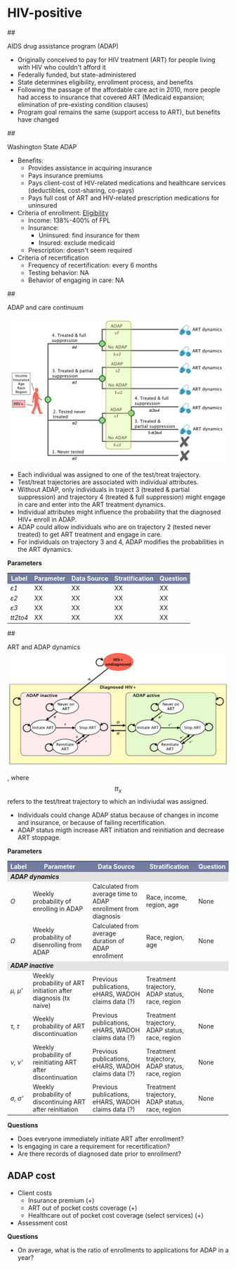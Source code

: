# HIV-positive

##<div id="adap">AIDS drug assistance program (ADAP)</div>
- Originally conceived to pay for HIV treatment (ART) for people living with HIV who couldn't afford it
- Federally funded, but state-administered
- State determines eligibility, enrollment process, and benefits
- Following the passage of the affordable care act in 2010, more people had access to insurance that covered ART (Medicaid expansion; elimination of pre-existing condition clauses)
- Program goal remains the same (support access to ART), but benefits have changed

##<div id="WAADAP">Washington State ADAP</div>
- Benefits:
    + Provides assistance in acquiring insurance
    + Pays insurance premiums
    + Pays client-cost of HIV-related medications and healthcare services (deductibles, cost-sharing, co-pays)
    + Pays full cost of ART and HIV-related prescription medications for uninsured
- Criteria of enrollment: [Eligibility](http://adap.directory/washington#field_eligibility) 
    + Income: 138%-400% of FPL
    + Insurance: 
        * Uninsured: find insurance for them
        * Insured: exclude medicaid
    + Prescription: doesn't seem required
- Criteria of recertification
    + Frequency of recertification: every 6 months
    + Testing behavior: NA
    + Behavior of engaging in care: NA


##<div id="ADAPandContinuum">ADAP and care continuum</div>

<div id="ARTcontinuum3"></div>

![ARTcontinuum3](figures/ARTContinuum3.png)


* Each individual was assigned to one of the test/treat trajectory. 
* Test/treat trajectories are associated with individual attributes. 
* Without ADAP, only individuals in traject 3 (treated & partial suppression) and trajectory 4 (treated & full suppression) might engage in care and enter into the ART treatment dynamics. 
* Individual attributes might influence the probability that the diagnosed HIV+ enroll in ADAP. 
* ADAP could allow individuals who are on trajectory 2 (tested never treated) to get ART treatment and engage in care. 
* For individuals on trajectory 3 and 4, ADAP modifies the probabilities in the ART dynamics. 

**Parameters**
<table>
<tr>
    <th bgcolor="#737CA1"><font COLOR="#FFFFFF"><strong>Label</strong></font></th>
    <th bgcolor="#737CA1"><font COLOR="#FFFFFF"><strong>Parameter</strong></font></th>
    <th bgcolor="#737CA1"><font COLOR="#FFFFFF"><strong>Data Source</strong></font></th>
    <th bgcolor="#737CA1"><font COLOR="#FFFFFF"><strong>Stratification</strong></font></th>
    <th bgcolor="#737CA1"><font COLOR="#FFFFFF"><strong>Question</strong></font></th>
</tr>

<tr>
    <td><i>&epsilon;1</i></td>
    <td> XX </td>
    <td> XX </td>
    <td> XX </td>
    <td> XX </td>
</tr>

<tr>
    <td><i>&epsilon;2</i></td>
    <td> XX </td>
    <td> XX </td>
    <td> XX </td>
    <td> XX </td>
</tr>

<tr>
    <td><i>&epsilon;3</i></td>
    <td> XX </td>
    <td> XX </td>
    <td> XX </td>
    <td> XX </td>
</tr>

<tr>
    <td><i>tt2to4</i></td>
    <td> XX </td>
    <td> XX </td>
    <td> XX </td>
    <td> XX </td>
</tr>
</table>


##<div id="ARTdynamics">ART and ADAP dynamics</div>
![ARTdynamics](figures/ARTdynamics.png)

, where $$tt_x$$ refers to the test/treat trajectory to which an indiviudal was assigned.


* Individuals could change ADAP status because of changes in income and insurance, or because of failing recertification.
* ADAP status migth increase ART initiation and reinitiation and decrease ART stoppage. 

**Parameters**
<table>
<tr>
    <th bgcolor="#737CA1"><font COLOR="#FFFFFF"><strong>Label</strong></font></th>
    <th bgcolor="#737CA1"><font COLOR="#FFFFFF"><strong>Parameter</strong></font></th>
    <th bgcolor="#737CA1"><font COLOR="#FFFFFF"><strong>Data Source</strong></font></th>
    <th bgcolor="#737CA1"><font COLOR="#FFFFFF"><strong>Stratification</strong></font></th>
    <th bgcolor="#737CA1"><font COLOR="#FFFFFF"><strong>Question</strong></font></th>
</tr>

<tr><td colspan=5 bgcolor="#E5E4E2"><i><b>ADAP dynamics</i></b></td></tr>
<tr>
    <td><i>&Omicron;</i></td>
    <td> Weekly probability of enrolling in ADAP </td>
    <td> Calculated from average time to ADAP enrollment from diagnosis </td>
    <td> Race, income, region, age</td>
    <td> None </td>
</tr>

<tr>
    <td><i>&Omega;</i></td>
    <td> Weekly probability of disenrolling from ADAP</td>
    <td> Calculated from average duration of ADAP enrollment</td>
    <td> Race, region, age</td>
    <td> None </td>
</tr>

<tr><td colspan=5 bgcolor="#E5E4E2"><i><b>ADAP inactive</i></b></td></tr>

<tr>
    <td><i>&mu;, &mu;'</i></td>
    <td> Weekly probability of ART initiation after diagnosis (tx naive)</td>
    <td> Previous publications, eHARS, WADOH claims data (?) </td>
    <td> Treatment trajectory, ADAP status, race, region </td>
    <td> None </td>
</tr>

<tr>
    <td><i>&tau;, &tau;</i></td>
    <td> Weekly probability of ART discontinuation </td>
    <td> Previous publications, eHARS, WADOH claims data (?) </td>
    <td> Treatment trajectory, ADAP status, race, region </td>
    <td> None </td>
</tr>

<tr>
    <td><i>&nu;, &nu;'</i></td>
    <td> Weekly probability of reinitiating ART after discontinuation </td>
    <td> Previous publications, eHARS, WADOH claims data (?) </td>
    <td> Treatment trajectory, ADAP status, race, region </td>
    <td> None </td>
</tr>

<tr>
    <td><i>&sigma;, &sigma;'</i></td>
    <td> Weekly probability of discontinuing ART after reinitiation </td>
    <td> Previous publications, eHARS, WADOH claims data (?) </td>
    <td> Treatment trajectory, ADAP status, race, region </td>
    <td> None </td>
</tr>

</table>

**Questions**

* Does everyone immediately initiate ART after enrollment?
* Is engaging in care a requirement for recertification? 
* Are there records of diagnosed date prior to enrollment?

## <div id="ADAPcost">ADAP cost</div>
* Client costs
    - Insurance premium (+)
    - ART out of pocket costs coverage (+)
    - Healthcare out of pocket cost coverage (select services) (+)
* Assessment cost


**Questions**

* On average, what is the ratio of enrollments to applications for ADAP in a year?

